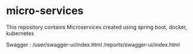 # micro-services
This repository contains Microservices created using spring boot, docker, kubernetes


Swagger : 
/user/swagger-ui/index.html
/reports/swagger-ui/index.html